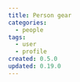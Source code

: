 ```yaml
---
title: Person gear
categories:
  - people
tags:
  - user
  - profile
created: 0.5.0
updated: 0.19.0
---
```

